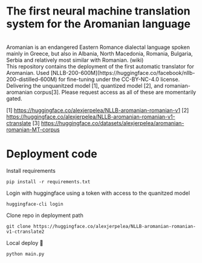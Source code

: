# The first neural machine translation system for the Aromanian language
<br>
Aromanian is an endangered Eastern Romance dialectal language spoken mainly in Greece, but also in Albania, North Macedonia, Romania, Bulgaria, Serbia and relatively most similar with Romanian. (wiki)
<br> 
This repository contains the deployment of the first automatic translator for Aromanian. Used [NLLB-200-600M](https://huggingface.co/facebook/nllb-200-distilled-600M) for fine-tuning under the CC-BY-NC-4.0 license.
Delivering the unquanitzed model [1], quantized model [2], and romanian-aromanian corpus[3]. Please request access as all of these are momentarily gated. 

[1] https://huggingface.co/alexjerpelea/NLLB-aromanian-romanian-v1
[2] https://huggingface.co/alexjerpelea/NLLB-aromanian-romanian-v1-ctranslate
[3] https://huggingface.co/datasets/alexjerpelea/aromanian-romanian-MT-corpus

# Deployment code

Install requirements
```
pip install -r requirements.txt
```

Login with huggingface using a token with access to the quanitzed model 
```
huggingface-cli login
```

Clone repo in deployment path
```
git clone https://huggingface.co/alexjerpelea/NLLB-aromanian-romanian-v1-ctranslate2
```

Local deploy 🤗
```
python main.py
```

